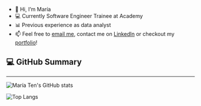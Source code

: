 - 👋 Hi, I’m María
- 💻 Currently Software Engineer Trainee at Academy
- 📊 Previous experience as data analyst 
- 📫 Feel free to [email me](mailto:mtens17@gmail.com), contact me on [LinkedIn](https://www.linkedin.com/in/maria-ten/) or checkout my [portfolio](https://mariaten.notion.site/mariaten/Maria-Ten-Portfolio-79097dc6948a4e9c85320efb39b6b8f2)!

## 💻 GitHub Summary
<hr>

![María Ten's GitHub stats](https://github-readme-stats.vercel.app/api?username=mariatens)

![Top Langs](https://github-readme-stats.vercel.app/api/top-langs/?username=mariatens&layout=compact&theme=midnight-purple&card_width=500)

<!---
mariatens/mariatens is a ✨ special ✨ repository because its `README.md` (this file) appears on your GitHub profile.
You can click the Preview link to take a look at your changes.
--->
